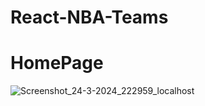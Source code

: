 # React-NBA-Teams

# HomePage 
![Screenshot_24-3-2024_222959_localhost](https://github.com/Mohamed-ed12/React-NBA-Teams/assets/128297736/76894e91-102d-4bca-8b71-94cb128bf4e4)
